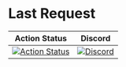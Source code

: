 # Last Request

| Action Status | Discord |
|:-------------:|:-------:|
| [![Action Status](https://github.com/Bara/LastRequest/workflows/Compile%20with%20SourceMod/badge.svg)](https://github.com/Bara/LastRequest/actions) | [![Discord](https://img.shields.io/discord/388685157286019072.svg)](https://discord.gg/eCsqjcD) |
